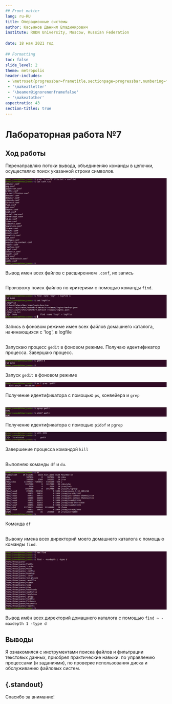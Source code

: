 ```yaml
---
## Front matter
lang: ru-RU
title: Операционные системы 
author: Касьянов Даниил Владимирович
institute: RUDN University, Moscow, Russian Federation

date: 18 мая 2021 год

## Formatting
toc: false
slide_level: 2
theme: metropolis
header-includes: 
 - \metroset{progressbar=frametitle,sectionpage=progressbar,numbering=fraction}
 - '\makeatletter'
 - '\beamer@ignorenonframefalse'
 - '\makeatother'
aspectratio: 43
section-titles: true
---
```


# Лабораторная работа №7

## Ход работы

Перенаправляю потоки вывода, объединеняю команды в цепочки, осуществляю поиск указанной строки символов.

![](image07/5.png)

Вывод имен всех файлов с расширением `.conf`, их запись

##

Произвожу поиск файлов по критериям с помощью команды `find`.

![](image07/10.png)

Запись в фоновом режиме имен всех файлов домашнего каталога, начинающихся с 'log', в logfile

##

Запускаю процесс `gedit` в фоновом режиме. Получаю идентификатор процесса. Завершаю процесс.

![](image07/12.png)

Запуск `gedit` в фоновом режиме

![](image07/13.png)

Получение идентификатора с помощью `ps`, конвейера и `grep`

##

![](image07/14.png)

Получение идентификатора с помощью `pidof` и `pgrep`

![](image07/16.png)

Завершение процесса командой `kill`

##

Выполняю команды `df` и `du`.

![](image07/18.png)

Команда `df`

##

Вывожу имена всех директорий моего домашнего каталога с помощью команды `find`.

![](image07/20.png)

Вывод имён всех директорий домашнего каталога с помощью `find ~ -maxdepth 1 -type d`

## Выводы

Я ознакомился с инструментами поиска файлов и фильтрации текстовых данных, приобрел практические навыки: по управлению процессами (и заданиями), по проверке использования диска и обслуживанию файловых систем.

## {.standout}

Спасибо за внимание!

